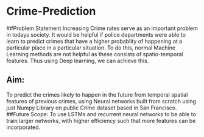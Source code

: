 # Crime-Prediction
##Problem Statement
Increasing Crime rates serve as an important problem in todays society. It would be helpful if police departments were able to learn to predict crimes that have a higher probablity of happening at a particular place in a particular situation. To do this, normal Machine Learning methods are not helpful as these consists of spatio-temporal features. Thus using Deep learning, we can achieve this. 
## Aim: 
To predict the crimes likely to happen in the future from temporal spatial features of previous crimes, using Neural networks built from scratch using just Numpy Library on public Crime dataset based in San Francisco.
##Future Scope:
To use LSTMs and recurrent neural networks to be able to train larger networks, with higher efficiency such that more features can be incorporated.
